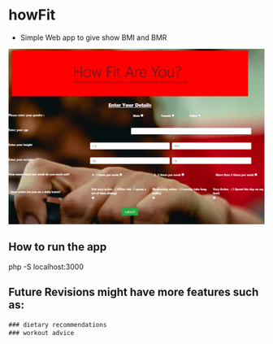 # howFit
- Simple Web app to give show BMI and BMR

![](assets/img/HowFit.png)

## How to run the app
php -S localhost:3000

## Future Revisions might have more features such as:
    ### dietary recommendations 
    ### workout advice
